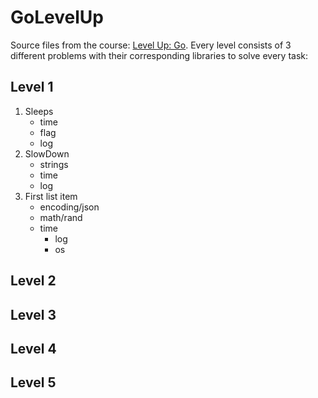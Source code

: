 # GoLevelUp
Source files from the course: [Level Up: Go](https://www.linkedin.com/learning/level-up-go). Every level consists of 3 different problems with their corresponding libraries to solve every task:
## Level 1
1. Sleeps
   - time
   - flag
   - log
2. SlowDown
   - strings
   - time
   - log
3. First list item
   - encoding/json
   - math/rand
   - time
	 - log
	 - os
## Level 2
## Level 3
## Level 4
## Level 5
